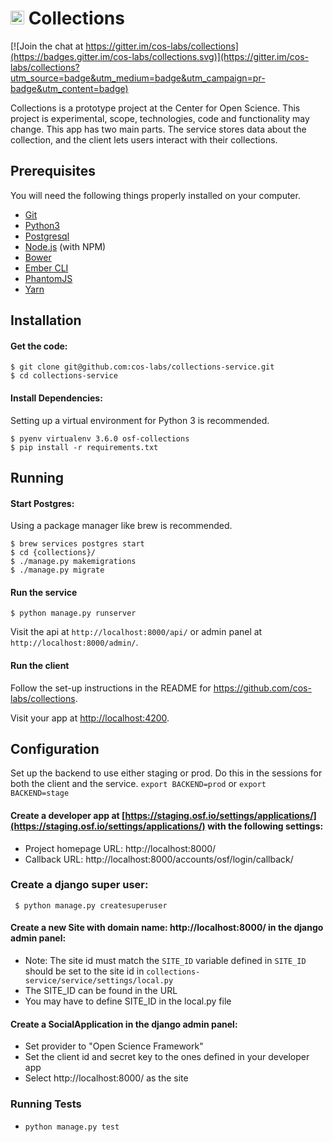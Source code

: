 # <img src="https://cdn.cos.io/media/images/cos_center_logo_small.original.png" alt="alt text" width="22px" height="22px">  Collections

[![Join the chat at https://gitter.im/cos-labs/collections](https://badges.gitter.im/cos-labs/collections.svg)](https://gitter.im/cos-labs/collections?utm_source=badge&utm_medium=badge&utm_campaign=pr-badge&utm_content=badge)

Collections is a prototype project at the Center for Open Science. This project is experimental, scope, technologies, code and functionality may change. This app has two main parts. The service stores data about the collection, and the client lets users interact with their collections.


## Prerequisites

You will need the following things properly installed on your computer.

* [Git](http://git-scm.com/)
* [Python3](http://python.org/)
* [Postgresql](http://postgresql.org/)
* [Node.js](http://nodejs.org/) (with NPM)
* [Bower](http://bower.io/)
* [Ember CLI](http://ember-cli.com/)
* [PhantomJS](http://phantomjs.org/)
* [Yarn](https://yarnpkg.com/lang/en/docs/install/)



## Installation

#### Get the code:

    $ git clone git@github.com:cos-labs/collections-service.git
    $ cd collections-service

#### Install Dependencies:
Setting up a virtual environment for Python 3 is recommended.

    $ pyenv virtualenv 3.6.0 osf-collections
    $ pip install -r requirements.txt


## Running

#### Start Postgres:

Using a package manager like brew is recommended.

    $ brew services postgres start
    $ cd {collections}/
    $ ./manage.py makemigrations
    $ ./manage.py migrate

#### Run the service

    $ python manage.py runserver

Visit the api at `http://localhost:8000/api/` or admin panel at `http://localhost:8000/admin/`.

#### Run the client

Follow the set-up instructions in the README for https://github.com/cos-labs/collections.

Visit your app at [http://localhost:4200](http://localhost:4200).


## Configuration

Set up the backend to use either staging or prod. Do this in the sessions for both the client and the service. `export BACKEND=prod` or `export BACKEND=stage`

#### Create a developer app at [https://staging.osf.io/settings/applications/](https://staging.osf.io/settings/applications/) with the following settings:
* Project homepage URL: http://localhost:8000/
* Callback URL: http://localhost:8000/accounts/osf/login/callback/

### Create a django super user:
` $ python manage.py createsuperuser`

#### Create a new Site with domain name: http://localhost:8000/ in the django admin panel:

* Note: The site id must match the `SITE_ID` variable defined in  `SITE_ID` should be set to the site id in `collections-service/service/settings/local.py`
* The SITE_ID can be found in the URL 
* You may have to define SITE_ID in the local.py file 

#### Create a SocialApplication in the django admin panel:
* Set provider to "Open Science Framework"
* Set the client id and secret key to the ones defined in your developer app
* Select http://localhost:8000/ as the site

### Running Tests

* `python manage.py test`
